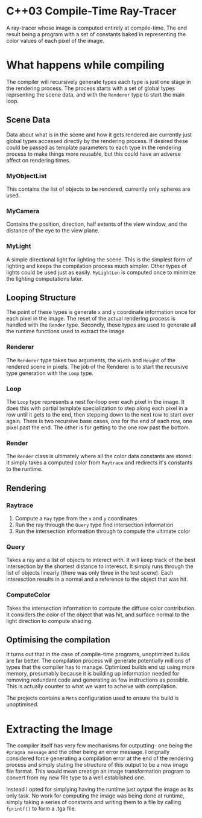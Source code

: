 # C++03 Compile-Time Ray-Tracer
A ray-tracer whose image is computed entirely at compile-time. The end result being a program with a set of constants baked in representing the color values of each pixel of the image.

# What happens while compiling

The compiler will recursively generate types each type is just one stage in the rendering process. The process starts with a set of global types reprsenting the scene data, and with the `Renderer` type to start the main loop.

## Scene Data

Data about what is in the scene and how it gets rendered are currently just global types accessed directly by the rendering process. If desired these could be passed as template parameters to each type in the rendering process to make things more reusable, but this could have an adverse affect on rendering times.

### MyObjectList

This contains the list of objects to be rendered, currently only spheres are used.

### MyCamera

Contains the position, direction, half extents of the view window, and the distance of the eye to the view plane.

### MyLight

A simple directional light for lighting the scene. This is the simplest form of lighting and keeps the compilation process much simpler. Other types of lights could be used just as easily. `MyLightLen` is computed once to minimize the lighting computations later.

## Looping Structure

The point of these types is generate `x` and `y` coordinate information once for each pixel in the image. The reset of the actual rendering process is handled with the `Render` type. Secondly, these types are used to generate all the runtime functions used to extract the image.

### Renderer

The `Renderer` type takes two arguments, the `Width` and `Height` of the rendered scene in pixels. The job of the Renderer is to start the recursive type generation with the `Loop` type. 

### Loop

The `Loop` type represents a nest for-loop over each pixel in the image. It does this with partial template specialization to step along each pixel in a row until it gets to the end, then stepping down to the next row to start over again. There is two recursive base cases, one for the end of each row, one pixel past the end. The other is for getting to the one row past the bottom.

### Render

The `Render` class is ultimately where all the color data constants are stored. It simply takes a computed color from `Raytrace` and redirects it's constants to the runtime.

## Rendering

### Raytrace

1. Compute a `Ray` type from the `x` and `y` coordinates
2. Run the ray through the `Query` type find intersection information
3. Run the intersection information through to compute the ultimate color

### Query

Takes a ray and a list of objects to interect with. It will keep track of the best intersection by the shortest distance to interesct. It simply runs through the list of objects linearly (there was only three in the test scene). Each interesction results in a normal and a reference to the object that was hit.

### ComputeColor

Takes the intersection information to compute the diffuse color contribution. It considers the color of the object that was hit, and surface normal to the light direction to compute shading.

## Optimising the compilation

It turns out that in the case of compile-time programs, unoptimized builds are far better. The compilation process will generate potentially millions of types that the compiler has to manage. Optimized builds end up using more memory, presumably because it is building up information needed for removing redundant code and generating as few instructions as possible. This is actually counter to what we want to acheive with compilation.

The projects contains a `Meta` configuration used to ensure the build is unoptimised.


# Extracting the Image

The compiler itself has very few mechanisms for outputting- one being the `#pragma message` and the other being an error message. I orignally considered force generating a compilation error at the end of the rendering process and simply stating the structure of this output to be a new image file format. This would mean creatign an image transformation program to convert from my new file type to a well established one.

Instead I opted for simplying having the runtime just oytput the image as its only task. No work for computing the image was being done at runtime, simply taking a series of constants and writing them to a file by calling `fprintf()` to form a .tga file.

